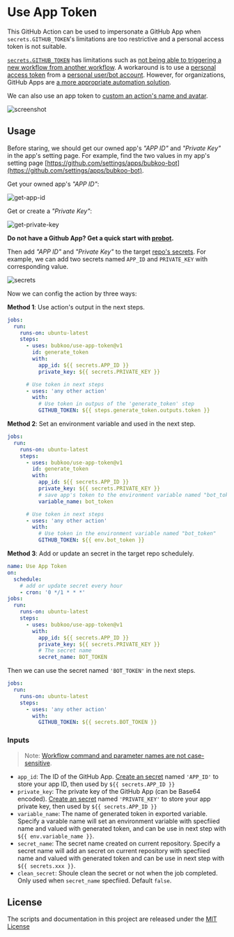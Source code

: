 # Use App Token

This GitHub Action can be used to impersonate a GitHub App when `secrets.GITHUB_TOKEN`'s limitations are too restrictive and a personal access token is not suitable.

[`secrets.GITHUB_TOKEN`](https://help.github.com/en/actions/configuring-and-managing-workflows/authenticating-with-the-github_token) has limitations such as [not being able to triggering a new workflow from another workflow](https://github.community/t5/GitHub-Actions/Triggering-a-new-workflow-from-another-workflow/td-p/31676). A workaround is to use a [personal access token](https://help.github.com/en/github/authenticating-to-github/creating-a-personal-access-token-for-the-command-line) from a [personal user/bot account](https://help.github.com/en/github/getting-started-with-github/types-of-github-accounts#personal-user-accounts). However, for organizations, GitHub Apps are [a more appropriate automation solution](https://developer.github.com/apps/differences-between-apps/#machine-vs-bot-accounts).

We can also use an app token to [custom an action's name and avatar](https://github.community/t/change-bots-name-avatar/18349).

![screenshot](https://github.com/bubkoo/use-app-token/blob/master/screenshots/screenshot.jpg?raw=true)

## Usage

Before staring, we should get our owned app's _"APP ID"_ and _"Private Key"_ in the app's setting page. For example, find the two values in my app's setting page [https://github.com/settings/apps/bubkoo-bot](https://github.com/settings/apps/bubkoo-bot).

Get your owned app's _"APP ID"_:

![get-app-id](https://github.com/bubkoo/use-app-token/blob/master/screenshots/get-app-id.jpg?raw=true)

Get or create a _"Private Key"_:

![get-private-key](https://github.com/bubkoo/use-app-token/blob/master/screenshots/get-private-key.jpg?raw=true)

**Do not have a Github App? Get a quick start with [probot](https://probot.github.io/).**

Then add _"APP ID"_ and _"Private Key"_ to the target [repo's secrets](https://docs.github.com/en/free-pro-team@latest/actions/reference/encrypted-secrets). For example, we can add two secrets named `APP_ID` and `PRIVATE_KEY` with corresponding value.

![secrets](https://github.com/bubkoo/use-app-token/blob/master/screenshots/secrets.jpg?raw=true)

Now we can config the action by three ways:

**Method 1**: Use action's output in the next steps.

```yml
jobs:
  run:
    runs-on: ubuntu-latest
    steps:
      - uses: bubkoo/use-app-token@v1
        id: generate_token
        with:
          app_id: ${{ secrets.APP_ID }}
          private_key: ${{ secrets.PRIVATE_KEY }}

      # Use token in next steps
      - uses: 'any other action'
        with:
          # Use token in outpus of the 'generate_token' step
          GITHUB_TOKEN: ${{ steps.generate_token.outputs.token }}
```

**Method 2**: Set an environment variable and used in the next step.

```yml
jobs:
  run:
    runs-on: ubuntu-latest
    steps:
      - uses: bubkoo/use-app-token@v1
        id: generate_token
        with:
          app_id: ${{ secrets.APP_ID }}
          private_key: ${{ secrets.PRIVATE_KEY }}
          # save app's token to the environment variable named "bot_token"
          variable_name: bot_token

      # Use token in next steps
      - uses: 'any other action'
        with:
          # Use token in the environment variable named "bot_token"
          GITHUB_TOKEN: ${{ env.bot_token }}
```

**Method 3**: Add or update an secret in the target repo schedulely.

```yml
name: Use App Token
on:
  schedule:
    # add or update secret every hour
    - cron: '0 */1 * * *'
jobs:
  run:
    runs-on: ubuntu-latest
    steps:
      - uses: bubkoo/use-app-token@v1
        with:
          app_id: ${{ secrets.APP_ID }}
          private_key: ${{ secrets.PRIVATE_KEY }}
          # The secret name
          secret_name: BOT_TOKEN
```

Then we can use the secret named `'BOT_TOKEN'` in the next steps.

```yml
jobs:
  run:
    runs-on: ubuntu-latest
    steps:
      - uses: 'any other action'
        with:
          GITHUB_TOKEN: ${{ secrets.BOT_TOKEN }}
```

### Inputs

> Note: [Workflow command and parameter names are not case-sensitive](https://docs.github.com/en/free-pro-team@latest/actions/reference/workflow-commands-for-github-actions#about-workflow-commands).

- `app_id`: The ID of the GitHub App. [Create an secret](https://help.github.com/en/actions/configuring-and-managing-workflows/creating-and-storing-encrypted-secrets#creating-encrypted-secrets-for-a-repository) named `'APP_ID'` to store your app ID, then used by `${{ secrets.APP_ID }}`
- `private_key`: The private key of the GitHub App (can be Base64 encoded). [Create an secret](https://help.github.com/en/actions/configuring-and-managing-workflows/creating-and-storing-encrypted-secrets#creating-encrypted-secrets-for-a-repository) named `'PRIVATE_KEY'` to store your app private key, then used by `${{ secrets.APP_ID }}`
- `variable_name`: The name of generated token in exported variable. Specify a varable name will set an environment variable with specfiied name and valued with generated token, and can be use in next step with `${{ env.variable_name }}`.
- `secret_name`: The secret name created on current repository. Specify a secret name will add an secret on current repository with specfiied name and valued with generated token and can be use in next step with `${{ secrets.xxx }}`.
- `clean_secret`: Shoule clean the secret or not when the job completed. Only used when `secret_name` specfiied. Default `false`.

## License

The scripts and documentation in this project are released under the [MIT License](LICENSE)
